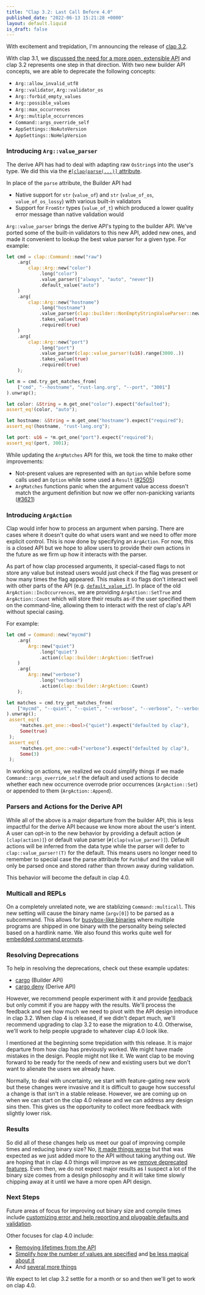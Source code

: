```yaml
---
title: "Clap 3.2: Last Call Before 4.0"
published_date: "2022-06-13 15:21:28 +0000"
layout: default.liquid
is_draft: false
---
```

With excitement and trepidation, I'm announcing the release of
[clap 3.2](https://github.com/clap-rs/clap/blob/master/CHANGELOG.md).

With clap 3.1, we [discussed the need for a more open, extensible
API](https://epage.github.io/blog/2022/02/clap-31-a-step-towards-40/) and clap
3.2 represents one step in that direction.  With two new builder API concepts,
we are able to deprecate the following concepts:
- `Arg::allow_invalid_utf8`
- `Arg::validator`, `Arg::validator_os`
- `Arg::forbid_empty_values`
- `Arg::possible_values`
- `Arg::max_occurrences`
- `Arg::multiple_occurrences`
- `Command::args_override_self`
- `AppSettings::NoAutoVersion`
- `AppSettings::NoHelpVersion`

### Introducing `Arg::value_parser`

The derive API has had to deal with adapting raw `OsString`s into the user's
type.  We did this via the
[`#[clap(parse(...)]` attribute](https://github.com/clap-rs/clap/tree/master/examples/derive_ref#arg-types).

In place of the `parse` attribute, the Builder API had
- Native support for `str` (`value_of`) and `str` (`value_of_os`, `value_of_os_lossy`) with various built-in validators
- Support for `FromStr` types (`value_of_t`) which produced a lower quality error message than native validation would

`Arg::value_parser` brings the derive API's typing to the builder API.  We've
ported some of the built-in validators to this new API, added new ones, and
made it convenient to lookup the best value parser for a given type.  For
example:
```rust
let cmd = clap::Command::new("raw")
    .arg(
        clap::Arg::new("color")
            .long("color")
            .value_parser(["always", "auto", "never"])
            .default_value("auto")
    )
    .arg(
        clap::Arg::new("hostname")
            .long("hostname")
            .value_parser(clap::builder::NonEmptyStringValueParser::new())
            .takes_value(true)
            .required(true)
    )
    .arg(
        clap::Arg::new("port")
            .long("port")
            .value_parser(clap::value_parser!(u16).range(3000..))
            .takes_value(true)
            .required(true)
    );

let m = cmd.try_get_matches_from(
    ["cmd", "--hostname", "rust-lang.org", "--port", "3001"]
).unwrap();

let color: &String = m.get_one("color").expect("defaulted");
assert_eq!(color, "auto");

let hostname: &String = m.get_one("hostname").expect("required");
assert_eq!(hostname, "rust-lang.org");

let port: u16 = *m.get_one("port").expect("required");
assert_eq!(port, 3001);
```

While updating the `ArgMatches` API for this, we took the time to make other improvements:
- Not-present values are represented with an `Option` while before some calls
  used an `Option` while some used a `Result`
  ([#2505](https://github.com/clap-rs/clap/issues/2505))
- `ArgMatches` functions panic when the argument value access doesn't match the
  argument definition but now we offer non-panicking variants
  ([#3621](https://github.com/clap-rs/clap/issues/3621))

### Introducing `ArgAction`

Clap would infer how to process an argument when parsing.  There are cases
where it doesn't quite do what users want and we need to offer more explicit
control.  This is now done by specifying an `ArgAction`.  For now, this is a closed
API but we hope to allow users to provide their own actions in the future as we
firm up how it interacts with the parser.

As part of how clap processed arguments, it special-cased flags to not store any value but instead
users would just check if the flag was present or how many times the flag
appeared.  This makes it so flags don't interact well with other parts of the
API (e.g.
[`default_value_if`](https://docs.rs/clap/latest/clap/struct.Arg.html#method.default_value_if)).
In place of the old `ArgAction::IncOccurrences`, we are providing
`ArgAction::SetTrue` and `ArgAction::Count` which will store their results
as-if the user specified them on the command-line, allowing them to interact
with the rest of clap's API without special casing.

For example:
```rust
let cmd = Command::new("mycmd")
    .arg(
        Arg::new("quiet")
            .long("quiet")
            .action(clap::builder::ArgAction::SetTrue)
    )
    .arg(
        Arg::new("verbose")
            .long("verbose")
            .action(clap::builder::ArgAction::Count)
    );

let matches = cmd.try_get_matches_from(
    ["mycmd", "--quiet", "--quiet", "--verbose", "--verbose", "--verbose"]
).unwrap();
 assert_eq!(
     *matches.get_one::<bool>("quiet").expect("defaulted by clap"),
     Some(true)
 );
 assert_eq!(
     *matches.get_one::<u8>("verbose").expect("defaulted by clap"),
     Some(3)
 );
```

In working on actions, we realized we could simplify things if we made
`Command::args_override_self` the default and used actions to decide whether
each new occurrence overrode prior occurrences (`ArgAction::Set`) or appended
to them (`ArgAction::Append`).

### Parsers and Actions for the Derive API

While all of the above is a major departure from the builder API, this is less
impactful for the derive API because we know more about the user's intent. A
user can opt-in to the new behavior by providing a default action
(`#[clap(action)]`) or default value parser (`#[clap(value_parser)]`).  Default
actions will be inferred from the data type while the parser will defer to
`clap::value_parser!(T)` for the default.  This means users no longer need to
remember to special case the parse attribute for `PathBuf` and the value will
only be parsed once and stored rather than thrown away during validation.

This behavior will become the default in clap 4.0.

### Multicall and REPLs

On a completely unrelated note, we are stablizing `Command::multicall`.  This
new setting will cause the binary name (`argv[0]`) to be parsed as a
subcommand.  This allows for [busybox-like
binaries](https://github.com/clap-rs/clap/blob/master/examples/multicall-busybox.rs)
where multiple programs are shipped in one binary with the personality being
selected based on a hardlink name.  We also found this works quite well for
[embedded command
promots](https://github.com/clap-rs/clap/blob/master/examples/repl.rs).

### Resolving Deprecations

To help in resolving the deprecations, check out these example updates:
- [cargo](https://github.com/rust-lang/cargo/pull/10753) (Builder API)
- [cargo deny](https://github.com/EmbarkStudios/cargo-deny/pull/431) (Derive API)

However, we recommend people experiment with it and provide
[feedback](https://github.com/clap-rs/clap/issues) but only commit if you are
happy with the results.  We'll process the feedback and see how much we need to
pivot with the API design introduce in clap 3.2.  When clap 4 is released, if
we didn't depart much, we'll recommend upgrading to clap 3.2 to ease the
migration to 4.0.  Otherwise, we'll work to help people upgrade to whatever
clap 4.0 look like.

I mentioned at the beginning some trepidation with this
release.  It is major departure from how clap has previously worked.  We might
have made mistakes in the design.  People might not like it.  We want clap to
be moving forward to be ready for the needs of new and existing users but we
don't want to alienate the users we already have.

Normally, to deal with uncertainty, we start with feature-gating new work but
these changes were invasive and it is difficult to gauge how successful a
change is that isn't in a stable release.  However, we are coming up on when we
can start on the clap 4.0 release and we can address any design sins then.
This gives us the opportunity to collect more feedback with slightly lower
risk.

### Results

So did all of these changes help us meet our goal of improving compile times
and reducing binary size?  No,
[it made things worse](https://github.com/rust-cli/argparse-benchmarks-rs) but
that was expected as we just added more to the API without taking anything out.
We are hoping that in clap 4.0 things will improve as we
[remove deprecated features](https://github.com/clap-rs/clap/issues/3021).
Even then, we do not expect major results as I suspect a lot of the binary size
comes from a design philosophy and it will take time slowly chipping away at it
until we have a more open API design.

### Next Steps

Future areas of focus for improving out binary size and compile times include
[customizing error and help reporting and pluggable defaults and validation](https://github.com/clap-rs/clap/issues/3021).

Other focuses for clap 4.0 include:
- [Removing lifetimes from the API](https://github.com/clap-rs/clap/issues/1041)
- [Simplify how the number of values are specified](https://github.com/clap-rs/clap/issues/2688) and [be less magical about it](https://github.com/clap-rs/clap/issues/2687)
- And [several more things](https://github.com/clap-rs/clap/milestone/78)

We expect to let clap 3.2 settle for a month or so and then we'll get to work on clap 4.0.
